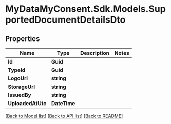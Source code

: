 # MyDataMyConsent.Sdk.Models.SupportedDocumentDetailsDto

## Properties

Name | Type | Description | Notes
------------ | ------------- | ------------- | -------------
**Id** | **Guid** |  | 
**TypeId** | **Guid** |  | 
**LogoUrl** | **string** |  | 
**StorageUrl** | **string** |  | 
**IssuedBy** | **string** |  | 
**UploadedAtUtc** | **DateTime** |  | 

[[Back to Model list]](../README.md#documentation-for-models) [[Back to API list]](../README.md#documentation-for-api-endpoints) [[Back to README]](../README.md)

